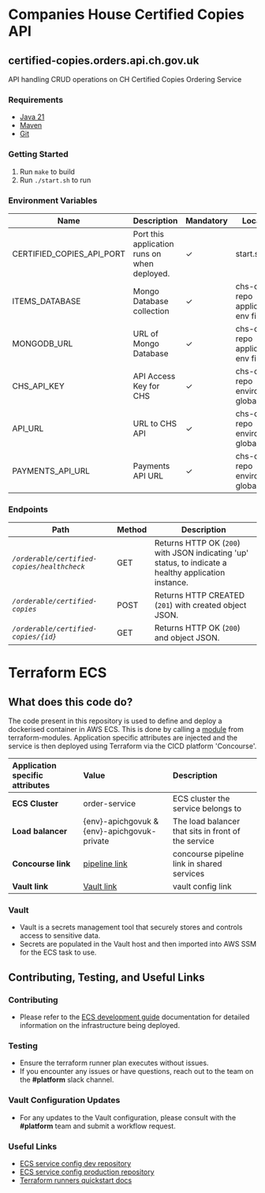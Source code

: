 # Companies House Certified Copies API

## certified-copies.orders.api.ch.gov.uk
API handling CRUD operations on CH Certified Copies Ordering Service

### Requirements
* [Java 21][1]
* [Maven][2]
* [Git][3]

### Getting Started
1. Run `make` to build
2. Run `./start.sh` to run

### Environment Variables
Name | Description | Mandatory | Location
--- | --- | --- | ---
CERTIFIED_COPIES_API_PORT | Port this application runs on when deployed. | ✓ | start.sh
ITEMS_DATABASE | Mongo Database collection | ✓ | chs-configs repo application env file
MONGODB_URL | URL of Mongo Database | ✓ | chs-configs repo application env file
CHS_API_KEY | API Access Key for CHS | ✓ | chs-configs repo environment global_env
API_URL | URL to CHS API | ✓ | chs-configs repo environment global_env
PAYMENTS_API_URL | Payments API URL | ✓ | chs-configs repo environment global_env

### Endpoints
Path | Method | Description
--- | --- | ---
*`/orderable/certified-copies/healthcheck`* | GET | Returns HTTP OK (`200`) with JSON indicating 'up' status, to indicate a healthy application instance.
*`/orderable/certified-copies`* | POST | Returns HTTP CREATED (`201`) with created object JSON.
*`/orderable/certified-copies/{id}`* | GET | Returns HTTP OK (`200`) and object JSON.


[1]: https://www.oracle.com/java/technologies/downloads/#java21
[2]: https://maven.apache.org/download.cgi
[3]: https://git-scm.com/downloads


# Terraform ECS

## What does this code do?

The code present in this repository is used to define and deploy a dockerised container in AWS ECS.
This is done by calling a [module](https://github.com/companieshouse/terraform-modules/tree/main/aws/ecs) from terraform-modules. Application specific attributes are injected and the service is then deployed using Terraform via the CICD platform 'Concourse'.


Application specific attributes | Value                                | Description
:---------|:-----------------------------------------------------------------------------|:-----------
**ECS Cluster**        |order-service                                      | ECS cluster the service belongs to
**Load balancer**      |{env}-apichgovuk & {env}-apichgovuk-private                                              | The load balancer that sits in front of the service
**Concourse link**     |[pipeline link](https://ci-platform.companieshouse.gov.uk/teams/team-development/pipelines/certified-copies.orders.api.ch.gov.uk)                                | concourse pipeline link in shared services
**Vault link**         |[Vault link](https://vault.platform.aws.chdev.org/ui/vault/secrets/applications/show/development-eu-west-2/cidev/order-service-stack/certified-copies-orders-api)                                              | vault config link


### Vault
- Vault is a secrets management tool that securely stores and controls access to sensitive data.
- Secrets are populated in the Vault host and then imported into AWS SSM for the ECS task to use.


## Contributing, Testing, and Useful Links

### Contributing
- Please refer to the [ECS development guide](https://companieshouse.atlassian.net/wiki/spaces/~623250955/pages/4320264207/Idiot+s+guide+to+ECS+Changes) documentation for detailed information on the infrastructure being deployed.

### Testing
- Ensure the terraform runner plan executes without issues.
- If you encounter any issues or have questions, reach out to the team on the **#platform** slack channel.

### Vault Configuration Updates
- For any updates to the Vault configuration, please consult with the **#platform** team and submit a workflow request.

### Useful Links
- [ECS service config dev repository](https://github.com/companieshouse/ecs-service-configs-dev)
- [ECS service config production repository](https://github.com/companieshouse/ecs-service-configs-production)
- [Terraform runners quickstart docs](https://companieshouse.atlassian.net/wiki/spaces/DEVOPS/pages/1694236886/Terraform+Runner+Quickstart)